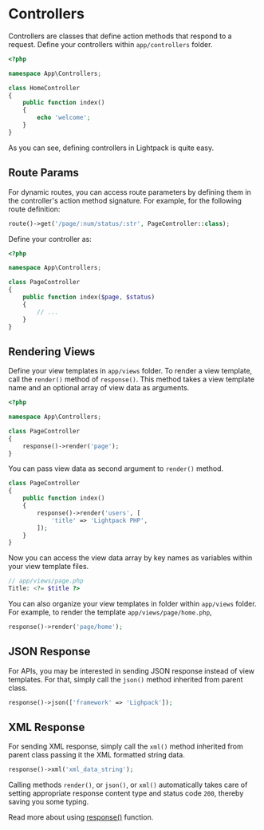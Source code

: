 # Controllers

Controllers are classes that define action methods that respond to a request. Define 
your controllers within <code>app/controllers</code> folder. 

```php
<?php

namespace App\Controllers;

class HomeController
{
    public function index()
    {
        echo 'welcome';
    }
}
```

As you can see, defining controllers in Lightpack is quite easy.

## Route Params

For dynamic routes, you can access route parameters by defining them in the
controller's action method signature. For example, for the following route definition:

```php
route()->get('/page/:num/status/:str', PageController::class);
```

Define your controller as:

```php
<?php

namespace App\Controllers;

class PageController
{
    public function index($page, $status)
    {
        // ...
    }
}
```
## Rendering Views

Define your view templates in <code>app/views</code> folder. To render a view template, 
call the <code>render()</code> method of <code>response()</code>. This method
takes a view template name and an optional array of view data as arguments.

```php
<?php

namespace App\Controllers;

class PageController
{
    response()->render('page');
}
```

You can pass view data as second argument to <code>render()</code> method.

```php
class PageController
{
    public function index()
    {
        response()->render('users', [
            'title' => 'Lightpack PHP',
        ]);
    }
}
```

Now you can access the view data array by key names as variables within your view template files.

```php
// app/views/page.php
Title: <?= $title ?>
```

You can also organize your view templates in folder within <code>app/views</code> folder. For
example, to render the template <code>app/views/page/home.php</code>,

```php
response()->render('page/home');
```

## JSON Response

For APIs, you may be interested in sending JSON response instead of view templates. For that,
simply call the <code>json()</code> method inherited from parent class.

```php
response()->json(['framework' => 'Lighpack']);
```

## XML Response

For sending XML response, simply call the <code>xml()</code> method inherited from parent class
passing it the XML formatted string data.

```php
response()->xml('xml_data_string');
```

<p class="tip">
Calling methods <code>render()</code>, or <code>json()</code>, or <code>xml()</code> automatically takes care of setting appropriate response content type and status code <code>200</code>,
thereby saving you some typing.
</p>

Read more about using [response()](/response) function.
